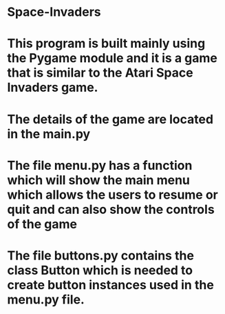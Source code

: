 # Space-Invaders
# This program is built mainly using the Pygame module and it is a game that is similar to the Atari Space Invaders game.
# The details of the game are located in the main.py
# The file menu.py has a function which will show the main menu which allows the users to resume or quit and can also show the controls of the game
# The file buttons.py contains the class Button which is needed to create button instances used in the menu.py file.
